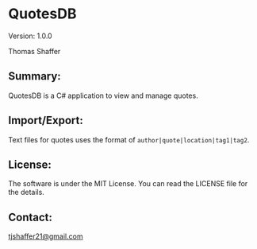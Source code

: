 QuotesDB
========
Version: 1.0.0

Thomas Shaffer

Summary:
--------
QuotesDB is a C# application to view and manage quotes.

Import/Export:
--------------
Text files for quotes uses the format of `author|quote|location|tag1|tag2`.

License:
--------
The software is under the MIT License. You can read the LICENSE file for the details.

Contact:
--------
tjshaffer21@gmail.com